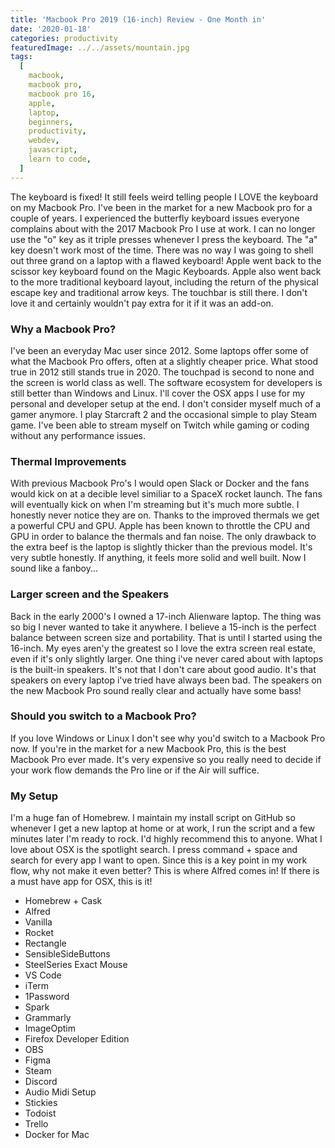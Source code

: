 ```yaml
---
title: 'Macbook Pro 2019 (16-inch) Review - One Month in'
date: '2020-01-18'
categories: productivity
featuredImage: ../../assets/mountain.jpg
tags:
  [
    macbook,
    macbook pro,
    macbook pro 16,
    apple,
    laptop,
    beginners,
    productivity,
    webdev,
    javascript,
    learn to code,
  ]
---
```


The keyboard is fixed! It still feels weird telling people I LOVE the keyboard on my Macbook Pro. I've been in the market for a new Macbook pro for a couple of years. I experienced the butterfly keyboard issues everyone complains about with the 2017 Macbook Pro I use at work. I can no longer use the "o" key as it triple presses whenever I press the keyboard. The "a" key doesn't work most of the time. There was no way I was going to shell out three grand on a laptop with a flawed keyboard! Apple went back to the scissor key keyboard found on the Magic Keyboards. Apple also went back to the more traditional keyboard layout, including the return of the physical escape key and traditional arrow keys. The touchbar is still there. I don't love it and certainly wouldn't pay extra for it if it was an add-on.

### Why a Macbook Pro?

I've been an everyday Mac user since 2012. Some laptops offer some of what the Macbook Pro offers, often at a slightly cheaper price. What stood true in 2012 still stands true in 2020. The touchpad is second to none and the screen is world class as well. The software ecosystem for developers is still better than Windows and Linux. I'll cover the OSX apps I use for my personal and developer setup at the end. I don't consider myself much of a gamer anymore. I play Starcraft 2 and the occasional simple to play Steam game. I've been able to stream myself on Twitch while gaming or coding without any performance issues.

### Thermal Improvements

With previous Macbook Pro's I would open Slack or Docker and the fans would kick on at a decible level similiar to a SpaceX rocket launch. The fans will eventually kick on when I'm streaming but it's much more subtle. I honestly never notice they are on. Thanks to the improved thermals we get a powerful CPU and GPU. Apple has been known to throttle the CPU and GPU in order to balance the thermals and fan noise. The only drawback to the extra beef is the laptop is slightly thicker than the previous model. It's very subtle honestly. If anything, it feels more solid and well built. Now I sound like a fanboy...

### Larger screen and the Speakers

Back in the early 2000's I owned a 17-inch Alienware laptop. The thing was so big I never wanted to take it anywhere. I believe a 15-inch is the perfect balance between screen size and portability. That is until I started using the 16-inch. My eyes aren'y the greatest so I love the extra screen real estate, even if it's only slightly larger. One thing i've never cared about with laptops is the built-in speakers. It's not that I don't care about good audio. It's that speakers on every laptop i've tried have always been bad. The speakers on the new Macbook Pro sound really clear and actually have some bass!

### Should you switch to a Macbook Pro?

If you love Windows or Linux I don't see why you'd switch to a Macbook Pro now. If you're in the market for a new Macbook Pro, this is the best Macbook Pro ever made. It's very expensive so you really need to decide if your work flow demands the Pro line or if the Air will suffice.

### My Setup

I'm a huge fan of Homebrew. I maintain my install script on GitHub so whenever I get a new laptop at home or at work, I run the script and a few minutes later I'm ready to rock. I'd highly recommend this to anyone. What I love about OSX is the spotlight search. I press command + space and search for every app I want to open. Since this is a key point in my work flow, why not make it even better? This is where Alfred comes in! If there is a must have app for OSX, this is it!

- Homebrew + Cask
- Alfred
- Vanilla
- Rocket
- Rectangle
- SensibleSideButtons
- SteelSeries Exact Mouse
- VS Code
- iTerm
- 1Password
- Spark
- Grammarly
- ImageOptim
- Firefox Developer Edition
- OBS
- Figma
- Steam
- Discord
- Audio Midi Setup
- Stickies
- Todoist
- Trello
- Docker for Mac
